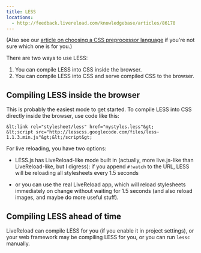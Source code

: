```yaml
---
title: LESS
locations:
  - http://feedback.livereload.com/knowledgebase/articles/86170
---
```


(Also see our [article on choosing a CSS preprocessor language](http://go.livereload.com/csspreproc) if you're not sure which one is for you.)

There are two ways to use LESS:

1.  You can compile LESS into CSS inside the browser.
2.  You can compile LESS into CSS and serve compiled CSS to the browser.

## Compiling LESS inside the browser

This is probably the easiest mode to get started. To compile LESS into CSS directly inside the browser, use code like this:

    &lt;link rel="stylesheet/less" href="mystyles.less"&gt;
    &lt;script src="http://lesscss.googlecode.com/files/less-1.1.3.min.js"&gt;&lt;/script&gt;

For live reloading, you have two options:

*   LESS.js has LiveReload-like mode built in (actually, more live.js-like than LiveReload-like, but I digress): if you append `#!watch` to the URL, LESS will be reloading all stylesheets every 1.5 seconds

*   or you can use the real LiveReload app, which will reload stylesheets immediately on change without waiting for 1.5 seconds (and also reload images, and maybe do more useful stuff).

## Compiling LESS ahead of time

LiveReload can compile LESS for you (if you enable it in project settings), or your web framework may be compiling LESS for you, or you can run `lessc` manually.